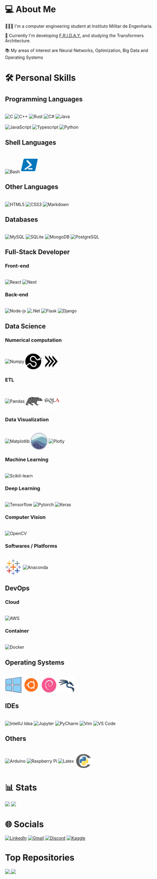 <!-- 📈 -->

# 💻 About Me
👨🏻‍💻 I'm a computer engineering student at Instituto Militar de Engenharia.

💼 Currently I'm developing [F.R.I.D.A.Y.](https://github.com/F-R-I-D-A-Y-Project/F.R.I.D.A.Y-Python) and studying the Transformers Architecture.

📚 My areas of interest are Neural Networks, Optimization, Big Data and Operating Systems

<!-- 📓  You can see my portfolio [here](https://varad-comrad.github.io) -->
<!--
# 💼 Organizations/Companies:
- [F.R.I.D.A.Y.](https://github.com/F-R-I-D-A-Y-Project)
- Areg
- RustPython (possibly)
- Asahi Linux (possibly)
- Zig (possibly)
- Carbon (possibly)
-->

# 🛠️ Personal Skills 

## Programming Languages
<div style="diplay: inline-block"><br>
<img align="center" alt="C" height="55" width="55" src="https://cdn.jsdelivr.net/gh/devicons/devicon/icons/c/c-original.svg"> 
<img align="center" alt="C++" height="55" width="55" src="https://cdn.jsdelivr.net/gh/devicons/devicon/icons/cplusplus/cplusplus-original.svg"> 
<img align="center" alt="Rust" height="55" width="55" src="https://user-images.githubusercontent.com/25181517/192599922-3a8ceb1c-ff1d-40bc-b73c-99ea1182d8ad.png">
<!-- <img align="center" alt="Golang" height="55" width="55" src="https://cdn.jsdelivr.net/gh/devicons/devicon/icons/go/go-original-wordmark.svg" />  -->
<img align="center" alt="C#" height="55" width="55" src="https://cdn.jsdelivr.net/gh/devicons/devicon/icons/csharp/csharp-original.svg"> 
<img align="center" alt="Java" height="55" width="55" src="https://cdn.jsdelivr.net/gh/devicons/devicon/icons/java/java-original.svg">
<!-- <img align="center" alt="Kotlin" height="55" width="55" src="langs/icons8-kotlin.svg">  --> </br></br>
<img align="center" alt="JavaScript" height="55" width="55" src="https://cdn.jsdelivr.net/gh/devicons/devicon/icons/javascript/javascript-original.svg">
<img align="center" alt="Typescript" height="55" width="55" src="https://cdn.jsdelivr.net/gh/devicons/devicon/icons/typescript/typescript-original.svg">
<img align="center" alt="Python" height="55" width="55" src="https://cdn.jsdelivr.net/gh/devicons/devicon/icons/python/python-original.svg">
<!-- <img align="center" alt="Zig" height="55" width="55" src="langs/zig-mark.svg">  -->
<!-- <img align="center" alt="Carbon" height="55" width="55" src="">  -->
<!-- <img align="center" alt="R" height="55" width="55" src="https://cdn.jsdelivr.net/gh/devicons/devicon/icons/r/r-original.svg"> -->
<!-- <img align="center" alt="Julia" height="55" width="55" src="https://cdn.jsdelivr.net/gh/devicons/devicon/icons/julia/julia-original.svg">  -->
<!-- <img align="center" alt="Nim" height="55" width="55" src="langs/file-type-nim.svg">  -->
<!-- <img align="center" alt="V" height="55" width="55" src="langs/vlang.svg">  -->

</div>

## Shell Languages
<div style="diplay: inline-block"><br>
<img alt="Bash" height="55" width="55" src="https://cdn.jsdelivr.net/gh/devicons/devicon/icons/bash/bash-original.svg"/>
<img alt="PowerShell" height="55" width="55" src="langs/icons8-powershell.svg"/> 
</div>

## Other Languages
<div style="diplay: inline-block"><br>
<img align="center" alt="HTML5" height="55" width="55" src="https://cdn.jsdelivr.net/gh/devicons/devicon/icons/html5/html5-original.svg">
<img align="center" alt="CSS3" height="55" width="55" src="https://cdn.jsdelivr.net/gh/devicons/devicon/icons/css3/css3-original.svg">
<img align="center" alt="Markdown" height="55" width="55" src="https://cdn.jsdelivr.net/gh/devicons/devicon/icons/markdown/markdown-original.svg" />
<!-- <img align="center" alt="Prolog" height="55" width="55" src="./langs/prolog.svg"> -->
<!-- <img align="center" alt="GraphQL" height="55" width="55" src="https://cdn.jsdelivr.net/gh/devicons/devicon/icons/graphql/graphql-plain.svg" />  -->
</div>

## Databases
<div style="diplay: inline-block"><br>
<img align="center" alt="MySQL" height="55" width="55" src="https://cdn.jsdelivr.net/gh/devicons/devicon/icons/mysql/mysql-original.svg">
<img align="center" alt="SQLite" height="55" width="55" src="https://cdn.jsdelivr.net/gh/devicons/devicon/icons/sqlite/sqlite-original.svg">
<img align="center" alt="MongoDB" height="55" width="55" src="https://cdn.jsdelivr.net/gh/devicons/devicon/icons/mongodb/mongodb-original.svg">
<img align="center" alt="PostgreSQL" height="55" width="55" src="https://user-images.githubusercontent.com/25181517/117208740-bfb78400-adf5-11eb-97bb-09072b6bedfc.png">
<!-- <img align="center" alt="CouchDB" height="55" width="55" src="https://cdn.jsdelivr.net/gh/devicons/devicon/icons/couchdb/couchdb-original.svg">  -->
<!-- <img align="center" alt="Redis" height="55" width="55" src="https://cdn.jsdelivr.net/gh/devicons/devicon/icons/redis/redis-original.svg">  -->
<!-- <img align="center" alt="MariaDB" height="55" width="55" src="https://cdn.jsdelivr.net/gh/devicons/devicon/icons/mariadb/mariadb-original.svg">  -->
<!-- <img align="center" alt="Firebase" height="55" width="55" src="https://cdn.jsdelivr.net/gh/devicons/devicon/icons/firebase/firebase-original.svg">  -->
<!-- <img align="center" alt="SurrealDB" height="55" width="55" src="https://cdn.jsdelivr.net/gh/devicons/devicon/icons/surrealdb/surrealdb-original.svg">  -->
</div>

##  Full-Stack Developer
###  Front-end
<div style="diplay: inline-block"><br>
<img align="center" alt="React" height="55" width="55" src="https://cdn.jsdelivr.net/gh/devicons/devicon/icons/react/react-original.svg">
<!-- <img align="center" alt="Angular" height="55" width="55" src="https://cdn.jsdelivr.net/gh/devicons/devicon/icons/angularjs/angularjs-original.svg" /> -->
<!-- <img align="center" alt="Vue" height="55" width="55" src="https://user-images.githubusercontent.com/25181517/117448124-a2da9800-af3e-11eb-85d2-bd1b69b65603.png"> -->
<!-- <img align="center" alt="Nest" height="55" width="55" src="https://cdn.jsdelivr.net/gh/devicons/devicon/icons/nestjs/nestjs-plain.svg" /> -->
<img align="center" alt="Next" height="55" width="55" src="https://cdn.jsdelivr.net/gh/devicons/devicon/icons/nextjs/nextjs-line.svg" />
<!-- <img align="center" alt="Redux" height="55" width="55" src="https://cdn.jsdelivr.net/gh/devicons/devicon/icons/redux/redux-original.svg" /> -->
<!-- <img align="center" alt="Express" height="55" width="55" src="https://cdn.jsdelivr.net/gh/devicons/devicon/icons/express/express-original.svg" /> -->
<!-- <img align="center" alt="Atom" height="55" width="55" src="https://cdn.jsdelivr.net/gh/devicons/devicon/icons/atom/atom-original.svg" /> -->
<!-- <img align="center" alt="Electron" height="55" width="55" src="https://cdn.jsdelivr.net/gh/devicons/devicon/icons/electron/electron-original.svg" /> -->
<!-- <img align="center" alt="Svelte" height="55" width="55" src="Svelte.svg" /> -->
</div>

### Back-end
<div style="diplay: inline-block"><br>
<img align="center" alt="Node-js" height="55" width="55" src="https://cdn.jsdelivr.net/gh/devicons/devicon/icons/nodejs/nodejs-original.svg">
<!-- <img align="center" alt="Deno" height="55" width="55" src="libs/deno.svg"> -->
<!-- <img align="center" alt="Bun" height="55" width="55" src="libs/bun.svg"> -->
<img align="center" alt=".Net" height="55" width="55" src="https://cdn.jsdelivr.net/gh/devicons/devicon/icons/dotnetcore/dotnetcore-original.svg">
<img align="center" alt="Flask" height="55" width="55" src="https://user-images.githubusercontent.com/25181517/183423775-2276e25d-d43d-4e58-890b-edbc88e915f7.png">
<img align="center" alt="Django" height="55" width="55" src="https://cdn.jsdelivr.net/gh/devicons/devicon/icons/django/django-plain.svg" />
<!-- <img align="center" alt="Spring" height="55" width="55" src="https://cdn.jsdelivr.net/gh/devicons/devicon/icons/spring/spring-original-wordmark.svg" /> -->
</div>

<!--
### API
<div style="diplay: inline-block"><br>
<img align="center" alt="FastAPI" height="55" width="55" src="libs/fastapi.svg">
</div>
-->

<!--
### Web Scraping
<div style="diplay: inline-block"><br>
<img align="center" alt="Selenium" height="55" width="55" src="https://cdn.jsdelivr.net/gh/devicons/devicon/icons/selenium/selenium-original.svg"/> 
Requests
BeatifulSoup
</div>
-->

## Data Science

### Numerical computation
<div style="diplay: inline-block"><br>
<img align="center" alt="Numpy" height="55" width="55" src="https://cdn.jsdelivr.net/gh/devicons/devicon/icons/numpy/numpy-original.svg">
<img align="center" alt="Scipy" height="55" width="55" src="libs/scipy_logo_icon_248581.png"> 
<img align="center" alt="PyArrow" height="55" width="55" src="libs/arrow-logo_chevrons_black-txt_transparent-bg.png"> 
<!-- JAX -->
</div>

### ETL
<div style="diplay: inline-block"><br>
<img align="center" alt="Pandas" height="55" width="55" src="https://cdn.jsdelivr.net/gh/devicons/devicon/icons/pandas/pandas-original.svg">
<img align="center" alt="Polars" height="55" width="55" src="libs/Simpleicons-Team-Simple-Polars.svg"> 
<!-- <img align="center" alt="Apache Spark" height="55" width="55" src="libs/apache_spark_logo_icon_170561.png">   -->
<!-- <img align="center" alt="Apache Kafka" height="55" width="55" src="libs/apache_kafka_icon_138937.svg">   -->
<!-- <img align="center" alt="Apache Airflow" height="55" width="55" src="libs/airflow-3.png">   -->
<img align="center" alt="SqlAlchemy" height="55" width="55" src="libs/SQLAlchemy.png">

</div>

### Data Visualization
<div style="diplay: inline-block"><br>
<img align="center" alt="Matplotlib" height="55" width="55" src="https://upload.wikimedia.org/wikipedia/commons/8/84/Matplotlib_icon.svg"> 
<img align="center" alt="Seaborn" height="55" width="55" src="libs/seaborn-icon.svg"> 
<img align="center" alt="Plotly" height="55" width="55" src="https://images.plot.ly/logo/new-branding/plotly-logomark.png">
</div>

### Machine Learning
<div style="diplay: inline-block"><br>
<img align="center" alt="Scikit-learn" height="55" width="55" src="https://upload.wikimedia.org/wikipedia/commons/0/05/Scikit_learn_logo_small.svg">
<!-- <img align="center" alt="MLFlow" height="55" width="55" src="libs/MLflow-Logo.svg">   -->
<!-- H2O -->
<!-- AutoSKLearn -->
<!-- FastAI -->
<!-- Weka -->

</div>

### Deep Learning
<div style="diplay: inline-block"><br>
<img align="center" alt="Tensorflow" height="55" width="55" src="https://cdn.jsdelivr.net/gh/devicons/devicon/icons/tensorflow/tensorflow-original.svg">
<img align="center" alt="Pytorch" height="55" width="55" src="https://cdn.jsdelivr.net/gh/devicons/devicon/icons/pytorch/pytorch-original.svg">
<img align="center" alt="Keras" height="55" width="55" src="https://upload.wikimedia.org/wikipedia/commons/a/ae/Keras_logo.svg">
<!-- Ignite -->
</div>

<!-- 
### Reinforcement Learning
<div style="diplay: inline-block"><br>
 Gymnasium
</div>
### NLP
<div style="diplay: inline-block"><br>
 NLTK
 SpaCy
 LangChain
</div>
### Statistics
<div style="diplay: inline-block"><br>
 StatsModels
 Pyro
</div>
-->

### Computer Vision
<div style="diplay: inline-block"><br>
<img align="center" alt="OpenCV" height="55" width="55" src="https://cdn.jsdelivr.net/gh/devicons/devicon/icons/opencv/opencv-original.svg">
<!-- YOLO -->
</div>

### Softwares / Platforms
<div style="diplay: inline-block"><br>
<!-- <img alt="Power BI" align="center" height="55" width="55" src="dasoft/icons8-power-bi-50.png"> -->
<img alt="Tableau" align="center" height="55" width="55" src="dasoft/icons8-tableau-software-48.png">
<img align="center" alt="Anaconda" height="55" width="55" src="https://cdn.jsdelivr.net/gh/devicons/devicon/icons/anaconda/anaconda-original.svg">
<!-- Lightning -->
</div>

<!--
## Robotics / IoT
<div style="diplay: inline-block"><br> 
<img align="center" alt="Arduino" height="55" width="55" src="https://cdn.jsdelivr.net/gh/devicons/devicon/icons/arduino/arduino-original.svg">
<img align="center" alt="Raspberry Pi" height="55" width="55" src="https://cdn.jsdelivr.net/gh/devicons/devicon/icons/raspberrypi/raspberrypi-original.svg">
<img align="center" alt="Embedded C" height="55" width="55" src="https://cdn.jsdelivr.net/gh/devicons/devicon/icons/embeddedc/embeddedc-original.svg" /> 
<img align="center" alt="VHDL" height="55" width="55" src="./langs/vhdl.svg" />
ROS
HAL
Webots
CoppeliaSim
</div> 
-->

<!--
## RPA
<div style="diplay: inline-block"><br> 
UiPath
</div> 
--> 

## DevOps

### Cloud
<div style="diplay: inline-block"><br>
<img align="center" alt="AWS" height="55" width="55" src="https://cdn.jsdelivr.net/gh/devicons/devicon/icons/amazonwebservices/amazonwebservices-original.svg" />
<!-- <img align="center" alt="Azure" height="55" width="55" src="https://cdn.jsdelivr.net/gh/devicons/devicon/icons/azure/azure-original.svg" /> -->
<!-- <img align="center" alt="Google Cloud" height="55" width="55" src="https://cdn.jsdelivr.net/gh/devicons/devicon/icons/googlecloud/googlecloud-original.svg" /> -->
</div>

### Container
<div style="diplay: inline-block"><br>
<img align="center" alt="Docker" height="55" width="55" src="https://cdn.jsdelivr.net/gh/devicons/devicon/icons/docker/docker-original.svg" />
<!-- <img align="center" alt="Kubernetes" height="55" width="55" src="https://cdn.jsdelivr.net/gh/devicons/devicon/icons/kubernetes/kubernetes-plain.svg" /> -->
<!-- <img align="center" alt="Rancher" height="55" width="55" src="devops/rancher.svg" />    -->
</div>

## Operating Systems
<div style="diplay: inline-block"><br>
<img alt="Windows" align="center" height="55" width="55" src="distros/5882175_logo_operating_system_windows_icon.png">
<img alt="Ubuntu" align="center" height="55" width="55" src="distros/5367252_linux_operating system_ubuntu_icon.png">
<!-- <img alt="Arch Linux" align="center" height="55" width="55" src="distros/distributorlogoarchlinux_103805.png"> -->
<img alt="Debian" align="center" height="55" width="55" src="distros/distributorlogodebian_93598.png">
<img alt="Kali Linux" align="center" height="55" width="55" src="distros/icons8-kali-linux-100.png">
<!-- <img alt="BlackArch" align="center" height="55" width="55" src="distros/pngaaa.com-3063500.png"> -->
<!-- <img alt="NixOS" height="55" align="center" width="55" src="https://cdn.jsdelivr.net/gh/devicons/devicon/icons/nixos/nixos-original.svg" /> -->
</div>

<!-- ## Project Management
<div style="diplay: inline-block"><br> 
<img align="center" alt="Gradle" height="55" width="55" src="https://cdn.jsdelivr.net/gh/devicons/devicon/icons/gradle/gradle-plain.svg" /> 
<img align="center" alt="Maven" height="55" width="55" src="./java-pm/Apache_Maven_logo.svg" /> 
<img align="center" alt="CMake" height="55" width="55" src="https://cdn.jsdelivr.net/gh/devicons/devicon/icons/cmake/cmake-original.svg">
</div>
-->

<!--
## Cyber Security
<div style="diplay: inline-block"><br> 
<img align="center" alt="Wireshark" height="55" width="55" src="sec/Wireshark_Icon.png">
<img align="center" alt="Burp Suite" height="55" width="55" src="sec/pxfuel.jpg">
<img align="center" alt="Nmap" height="55" width="55" src="sec/nmap_icon_132152.svg">
Metasploit
</div> 
-->

## IDEs
<div style="diplay: inline-block"><br>
<img align="center" alt="IntelliJ Idea" height="55" width="55" src="https://cdn.jsdelivr.net/gh/devicons/devicon/icons/intellij/intellij-original.svg">
<img align="center" alt="Jupyter" height="55" width="55" src="https://cdn.jsdelivr.net/gh/devicons/devicon/icons/jupyter/jupyter-original-wordmark.svg">
<img align="center" alt="PyCharm" height="55" width="55" src="https://cdn.jsdelivr.net/gh/devicons/devicon/icons/pycharm/pycharm-original.svg">
<img align="center" alt="Vim" height="55" width="55" src="https://cdn.jsdelivr.net/gh/devicons/devicon/icons/vim/vim-original.svg">
<img align="center" alt="VS Code" height="55" width="55" src="https://cdn.jsdelivr.net/gh/devicons/devicon/icons/vscode/vscode-original.svg">
<!-- <img align="center" alt="STM32 Cube " height="55" width="55" src="ide/stm32cube.svg" /> -->
</div>

<!-- ## Engines
<div style="diplay: inline-block"><br> 
<img align="center" alt="Unreal Engine" height="55" width="55" src="https://cdn.jsdelivr.net/gh/devicons/devicon/icons/unrealengine/unrealengine-original.svg">
<img align="center" alt="Unity" height="55" width="55" src="https://cdn.jsdelivr.net/gh/devicons/devicon/icons/unity/unity-original.svg" />
</div>
 -->

## Others
<div style="diplay: inline-block"><br>
<img align="center" alt="Arduino" height="55" width="55" src="https://cdn.jsdelivr.net/gh/devicons/devicon/icons/arduino/arduino-original.svg">
<img align="center" alt="Raspberry Pi" height="55" width="55" src="https://cdn.jsdelivr.net/gh/devicons/devicon/icons/raspberrypi/raspberrypi-original.svg">
<img align="center" alt="Latex" height="55" width="55" src="https://cdn.jsdelivr.net/gh/devicons/devicon/icons/latex/latex-original.svg">
<img align="center" alt="Cython" height="55" width="55" src="libs/file_type_cython_icon_130653.png">
<!-- <img align="center" alt="Figma" height="55" width="55" src="https://cdn.jsdelivr.net/gh/devicons/devicon/icons/figma/figma-original.svg"> -->
<!-- <img align="center" alt="Terraform" height="55" width="55" src="https://cdn.jsdelivr.net/gh/devicons/devicon/icons/terraform/terraform-original.svg"> -->
<!-- <img align="center" alt="Ansible" height="55" width="55" src="https://cdn.jsdelivr.net/gh/devicons/devicon/icons/ansible/ansible-original.svg"> -->
<!-- <img align="center" alt="Vagrant" height="55" width="55" src="https://cdn.jsdelivr.net/gh/devicons/devicon/icons/vagrant/vagrant-original.svg" /> -->
<!-- <img align="center" alt="OpenGL" height="55" width="55" src="https://cdn.jsdelivr.net/gh/devicons/devicon/icons/opengl/opengl-original.svg" />
<img align="center" alt="Qt" height="55" width="55" src="https://cdn.jsdelivr.net/gh/devicons/devicon/icons/qt/qt-original.svg">
GTK -->
          
</div>


# 📊 Stats
![](https://github-readme-stats-sigma-five.vercel.app/api?username=varad-comrad&theme=react&hide_border=false&include_all_commits=true&count_private=true&show_icons=true&line_height=21&card_width=288px\&rank_icon=percentile)
![](https://github-readme-stats-sigma-five.vercel.app/api/top-langs?username=varad-comrad&langs_count=8&theme=react&hide_border=false&include_all_commits=true&count_private=true&layout=compact&line_height=31&card_width=296px)

# 🌐 Socials

 [![LinkedIn](https://img.shields.io/badge/-LinkedIn-%230077B5?style=for-the-badge&logo=linkedin&logoColor=white)](https://www.linkedin.com/in/fabricio-asfora-74794a248) 
 [![Gmail](https://img.shields.io/badge/-Gmail-%23333?style=for-the-badge&logo=gmail&logoColor=white)](mailto:fabricio.asfora.001@gmail.com)
 [![Discord](https://img.shields.io/badge/Discord-7289DA?style=for-the-badge&logo=discord&logoColor=white)](https://discord.gg/#asford#3101)
 [![Kaggle](https://img.shields.io/badge/Kaggle-blue?style=for-the-badge&logo=kaggle&logoColor=white)](https://www.kaggle.com/varadcomrad)
<!--[![Instagram](https://img.shields.io/badge/Instagram-%23E4405F.svg?logo=Instagram&logoColor=white)](https://instagram.com/)-->

# Top Repositories


<a href="https://github.com/varad-comrad/Workflow">
  <img align="center" src="https://github-readme-stats-sigma-five.vercel.app/api/pin/?username=varad-comrad&repo=Workflow&theme=react" />
</a>
<a href="https://github.com/F-R-I-D-A-Y-Project/F.R.I.D.A.Y-Python">
  <img align="center" src="https://github-readme-stats-sigma-five.vercel.app/api/pin/?username=F-R-I-D-A-Y-Project&repo=F.R.I.D.A.Y-Python&theme=react" />
</a>
